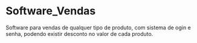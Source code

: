 # Software_Vendas
 Software para vendas de qualquer tipo de produto, com sistema de ogin e senha, podendo existir desconto no valor de cada produto.
